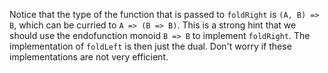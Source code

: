 Notice that the type of the function that is passed to `foldRight` is `(A, B) => B`, which can be
curried to `A => (B => B)`. This is a strong hint that we should use the endofunction monoid
`B => B` to implement `foldRight`. The implementation of `foldLeft` is then just the dual. Don't
worry if these implementations are not very efficient.
